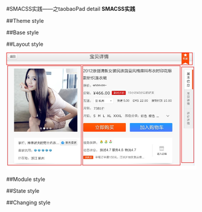 #SMACSS实践——之taobaoPad detail **SMACSS实践**

##Theme style

##Base style

##Layout style

![Form混合的呈现样式](../assets/images/2012-12-21-1.JPG)

##Module style

##State style

##Changing style